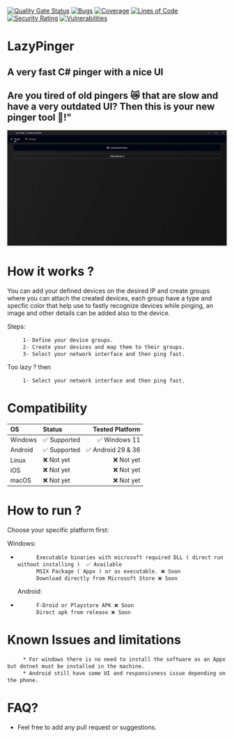 [![Quality Gate Status](https://sonarcloud.io/api/project_badges/measure?project=MayoufIsmail_LazyPinger-Action&metric=alert_status&token=3d29cb911657d7dc38a501ed5017fbd81e3b2268)](https://sonarcloud.io/summary/new_code?id=MayoufIsmail_LazyPinger-Action) [![Bugs](https://sonarcloud.io/api/project_badges/measure?project=MayoufIsmail_LazyPinger-Action&metric=bugs&token=3d29cb911657d7dc38a501ed5017fbd81e3b2268)](https://sonarcloud.io/summary/new_code?id=MayoufIsmail_LazyPinger-Action) [![Coverage](https://sonarcloud.io/api/project_badges/measure?project=MayoufIsmail_LazyPinger-Action&metric=coverage&token=3d29cb911657d7dc38a501ed5017fbd81e3b2268)](https://sonarcloud.io/summary/new_code?id=MayoufIsmail_LazyPinger-Action) [![Lines of Code](https://sonarcloud.io/api/project_badges/measure?project=MayoufIsmail_LazyPinger-Action&metric=ncloc&token=3d29cb911657d7dc38a501ed5017fbd81e3b2268)](https://sonarcloud.io/summary/new_code?id=MayoufIsmail_LazyPinger-Action) [![Security Rating](https://sonarcloud.io/api/project_badges/measure?project=MayoufIsmail_LazyPinger-Action&metric=security_rating&token=3d29cb911657d7dc38a501ed5017fbd81e3b2268)](https://sonarcloud.io/summary/new_code?id=MayoufIsmail_LazyPinger-Action) [![Vulnerabilities](https://sonarcloud.io/api/project_badges/measure?project=MayoufIsmail_LazyPinger-Action&metric=vulnerabilities&token=3d29cb911657d7dc38a501ed5017fbd81e3b2268)](https://sonarcloud.io/summary/new_code?id=MayoufIsmail_LazyPinger-Action)
# LazyPinger
## A very fast C# pinger with a nice UI
## Are you tired of old pingers 😿 that are slow and have a very outdated UI? Then this is your new pinger tool 🤖!"

![lazy_pinger gui](lazy_pinger_main_gui.gif)

# How it works ?

You can add your defined devices on the desired IP and create groups where you can attach the created devices, each group have a type and specfic color that help use to fastly recognize devices while pinging, an image and other details can be added also to the device.

Steps:

         1- Define your device groups.
         2- Create your devices and map them to their groups.
         3- Select your network interface and then ping fast.

Too lazy ? then

         1- Select your network interface and then ping fast.


# Compatibility

| OS              	| Status    | Tested Platform        |
| :---------------- | :------------    | ---------------------: |
| Windows       	  | ✅ Supported    | ✅ Windows 11          |
| Android   	  | ✅ Supported    | ✅ Android 29 & 36     |
| Linux             | ❌ Not yet      | ❌ Not yet             |
| iOS		  | ❌ Not yet      | ❌ Not yet             |
| macOS  	  | ❌ Not yet      | ❌ Not yet             |

# How to run ?

Choose your specific platform first:

   Windows:
*           Executable binaries with microsoft required DLL ( direct run without installing )  ✅ Available
            MSIX Package ( Appx ) or as executable. ❌ Soon
            Download directly from Microsoft Store ❌ Soon
  Android:
*           F-Droid or Playstore APK ❌ Soon
            Direct apk from release ❌ Soon

# Known Issues and limitations
         * For windows there is no need to install the software as an Appx but dotnet must be installed in the machine.
         * Android still have some UI and responsivness issue depending on the phone.

# FAQ?

  * Feel free to add any pull request or suggestions.

